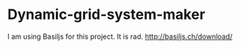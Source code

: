 # Dynamic-grid-system-maker

I am using Basiljs for this project. It is rad.
http://basiljs.ch/download/